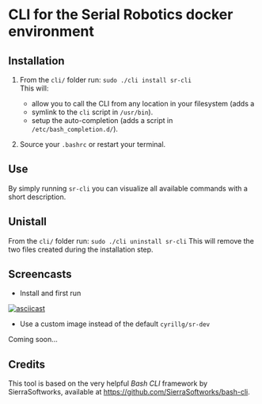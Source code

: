 # CLI for the Serial Robotics docker environment

## Installation

1. From the `cli/` folder run: `sudo ./cli install sr-cli`  
This will:

    * allow you to call the CLI from any location in your filesystem (adds a
    * symlink to the `cli` script in `/usr/bin`).
    * setup the auto-completion (adds a script in `/etc/bash_completion.d/`).

1. Source your `.bashrc` or restart your terminal.

## Use

By simply running `sr-cli` you can visualize all available commands with a short
description.

## Unistall

From the `cli/` folder run: `sudo ./cli uninstall sr-cli`
This will remove the two files created during the installation step.

## Screencasts

* Install and first run

[![asciicast](https://asciinema.org/a/uziQIiamjbRZQwK9msiP5JUKo.png)](https://asciinema.org/a/uziQIiamjbRZQwK9msiP5JUKo)

* Use a custom image instead of the default `cyrillg/sr-dev`

Coming soon...

## Credits

This tool is based on the very helpful _Bash CLI_ framework by SierraSoftworks,
available at https://github.com/SierraSoftworks/bash-cli.
